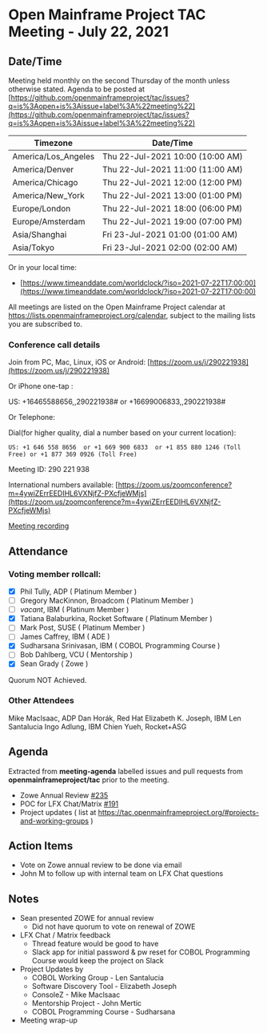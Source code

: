 ---
---
# Open Mainframe Project TAC Meeting - July 22, 2021

## Date/Time

Meeting held monthly on the second Thursday of the month unless otherwise stated. Agenda to be posted at [https://github.com/openmainframeproject/tac/issues?q=is%3Aopen+is%3Aissue+label%3A%22meeting%22](https://github.com/openmainframeproject/tac/issues?q=is%3Aopen+is%3Aissue+label%3A%22meeting%22)

| Timezone | Date/Time |
|----------|-----------|
| America/Los_Angeles | Thu 22-Jul-2021 10:00 (10:00 AM) |
| America/Denver | Thu 22-Jul-2021 11:00 (11:00 AM) |
| America/Chicago | Thu 22-Jul-2021 12:00 (12:00 PM) |
| America/New_York | Thu 22-Jul-2021 13:00 (01:00 PM) |
| Europe/London | Thu 22-Jul-2021 18:00 (06:00 PM) |
| Europe/Amsterdam | Thu 22-Jul-2021 19:00 (07:00 PM) |
| Asia/Shanghai | Fri 23-Jul-2021 01:00 (01:00 AM) |
| Asia/Tokyo | Fri 23-Jul-2021 02:00 (02:00 AM) |

Or in your local time:
* [https://www.timeanddate.com/worldclock/?iso=2021-07-22T17:00:00](https://www.timeanddate.com/worldclock/?iso=2021-07-22T17:00:00) 

All meetings are listed on the Open Mainframe Project calendar at https://lists.openmainframeproject.org/calendar, subject to the mailing lists you are subscribed to.

### Conference call details

Join from PC, Mac, Linux, iOS or Android: [https://zoom.us/j/290221938](https://zoom.us/j/290221938)

Or iPhone one-tap :

US: +16465588656,,290221938#  or +16699006833,,290221938#

Or Telephone:

Dial(for higher quality, dial a number based on your current location):

    US: +1 646 558 8656  or +1 669 900 6833  or +1 855 880 1246 (Toll Free) or +1 877 369 0926 (Toll Free)

Meeting ID: 290 221 938

International numbers available: [https://zoom.us/zoomconference?m=4ywiZErrEEDIHL6VXNjfZ-PXcfjeWMjs](https://zoom.us/zoomconference?m=4ywiZErrEEDIHL6VXNjfZ-PXcfjeWMjs)

[Meeting recording](https://drive.google.com/drive/folders/13tFBM50RIUGw6ZB-kyb0vcDEA1NMvBTB?usp=sharing)

## Attendance

### Voting member rollcall:

- [X] Phil Tully, ADP ( Platinum Member )
- [ ] Gregory MacKinnon, Broadcom ( Platinum Member )
- [ ] *vacant*, IBM ( Platinum Member )
- [X] Tatiana Balaburkina, Rocket Software ( Platinum Member )
- [ ] Mark Post, SUSE ( Platinum Member )
- [ ] James Caffrey, IBM ( ADE )
- [X] Sudharsana Srinivasan, IBM ( COBOL Programming Course )
- [ ] Bob Dahlberg, VCU ( Mentorship )
- [X] Sean Grady ( Zowe )

Quorum NOT Achieved.

### Other Attendees

Mike MacIsaac, ADP
Dan Horák, Red Hat
Elizabeth K. Joseph, IBM
Len Santalucia
Ingo Adlung, IBM
Chien Yueh, Rocket+ASG


## Agenda

Extracted from **meeting-agenda** labelled issues and pull requests from **openmainframeproject/tac** prior to the meeting.

* Zowe Annual Review [#235](https://github.com/openmainframeproject/tac/issues/235)
* POC for LFX Chat/Matrix [#191](https://github.com/openmainframeproject/tac/issues/191)
* Project updates ( list at https://tac.openmainframeproject.org/#projects-and-working-groups )

## Action Items

* Vote on Zowe annual review to be done via email
* John M to follow up with internal team on LFX Chat questions

## Notes

* Sean presented ZOWE for annual review
    * Did not have quorum to vote on renewal of ZOWE
* LFX Chat / Matrix feedback
    * Thread feature would be good to have
    * Slack app for initial password & pw reset for COBOL Programming Course would keep the project on Slack
* Project Updates by
    * COBOL Working Group - Len Santalucia
    * Software Discovery Tool - Elizabeth Joseph
    * ConsoleZ - Mike Maclsaac
    * Mentorship Project - John Mertic
    * COBOL Programming Course - Sudharsana
* Meeting wrap-up
